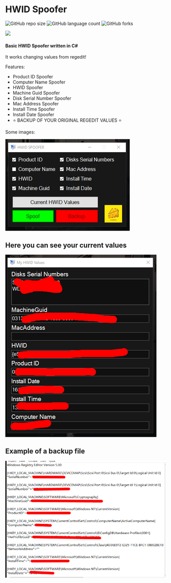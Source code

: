 # HWID Spoofer
![GitHub repo size](https://img.shields.io/github/repo-size/1LCB/hwid-spoofer?style=for-the-badge)
![GitHub language count](https://img.shields.io/github/languages/count/1LCB/hwid-spoofer?style=for-the-badge)
![GitHub forks](https://img.shields.io/github/forks/1LCB/hwid-spoofer?style=for-the-badge)

![](https://user-images.githubusercontent.com/97853192/216454763-74866c31-2167-423a-937c-c1285bd2bbd0.png)

#### Basic HWID Spoofer written in C#
It works changing values from regedit!

Features:

- Product ID Spoofer
- Computer Name Spoofer
- HWID Spoofer
- Machine Guid Spoofer
- Disk Serial Number Spoofer
- Mac Address Spoofer
- Install Time Spoofer
- Install Date Spoofer
- ⭐ BACKUP OF YOUR ORIGINAL REGEDIT VALUES ⭐

Some images:

![](img/print1.png)

## Here you can see your current values
![](img/print2.png)

## Example of a backup file
![](img/backup_example.png)
